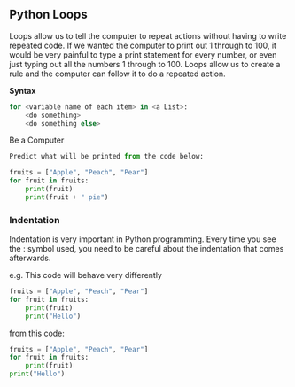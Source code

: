 ## Python Loops
Loops allow us to tell the computer to repeat actions without having to write repeated code. If we wanted the computer to print out 1 through to 100, it would be very painful to type a print statement for every number, or even just typing out all the numbers 1 through to 100. Loops allow us to create a rule and the computer can follow it to do a repeated action.

**Syntax**
```python
for <variable name of each item> in <a List>:
    <do something>
    <do something else> 
 ```
Be a Computer
```python
Predict what will be printed from the code below:

fruits = ["Apple", "Peach", "Pear"]
for fruit in fruits:
    print(fruit)
    print(fruit + " pie")
```
### Indentation
Indentation is very important in Python programming. Every time you see the : symbol used, you need to be careful about the indentation that comes afterwards.

e.g. This code will behave very differently
```python
fruits = ["Apple", "Peach", "Pear"]
for fruit in fruits:
    print(fruit)
    print("Hello")
  ```
from this code:
```python
fruits = ["Apple", "Peach", "Pear"]
for fruit in fruits:
    print(fruit)
print("Hello")
```